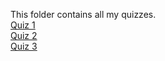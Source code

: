 This folder contains all my quizzes.  
[Quiz 1](../quiz/1)   
[Quiz 2](../quiz/2)   
[Quiz 3](../quiz/3)
